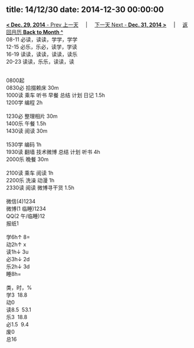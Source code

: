 title: 14/12/30
date: 2014-12-30 00:00:00
---
[**< Dec. 29, 2014** - Prev 上一天](/lifelogs/2014/12/d29.html) &nbsp; &nbsp; | &nbsp; &nbsp; [下一天 Next - **Dec. 31, 2014 >**](/lifelogs/2014/12/d31.html) &nbsp; &nbsp; |  &nbsp; &nbsp; [返回月历 **Back to Month ^**](/lifelogs/2014/12/index.html)
<br/>08-11 必读，读读，学学，学学<br/>12-15 必乐，乐必，读学，学读<br/>16-19 读读，读读，读读，读乐<br/>20-23 读读，乐乐，读读，读<div><br/></div>0800起<br/>0830必 拾掇赖床 30m<br/>1000读 乘车 听书 早餐 总结 计划 日记 1.5h<br/>1200学 编程 2h<div><br/></div><div>1230必 整理相片 30m</div>1400乐 午餐 1.5h<br/></div><div>1430读 阅读 30m</div><div><br/></div><div>1530学 编码 1h</div><div>1930读 翻墙 技术微博 总结 计划 听书 4h</div><div>2000乐 晚餐 30m<br/><br/></div><div>2100读 乘车 阅读 1h</div><div>2200乐 洗澡 动漫 1h</div><div>2330读 阅读 微博寻干货 1.5h</div><div><div><br/></div>微信(4)1234<br/>微博(1 临睡)1234<br/>QQ(2 午/临睡)12<br/>报纸1<div><br/></div>学6h↑ 8=<br/>动2h↑ x<br/>读1h↓ 3u<br/>必3h↓ 2d<br/>乐2h↓ 3d<br/>睡8h=<div><br/></div>类，时，%<br/>学3  18.8<br/>动0<br/>读8.5  53.1<br/>乐3  18.8<br/>必1.5  9.4<br/>废0<br/>总16</div>